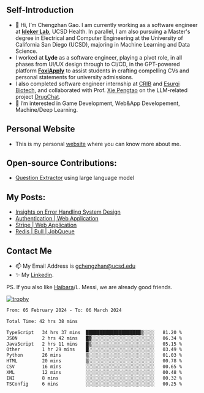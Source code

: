 ## Self-Introduction
- 👋 Hi, I’m Chengzhan Gao. I am currently working as a software engineer at **[Ideker Lab](https://idekerlab.ucsd.edu/)**, UCSD Health. In parallel, I am also pursuing a Master's degree in Electrical and Computer Engineering at the University of California San Diego (UCSD), majoring in Machine Learning and Data Science.
- I worked at **Lyde** as a software engineer, playing a pivot role, in all phases from UI/UX design through to CI/CD, in the GPT-powered platform **[FoxiApply](https://lyde.io)** to assist students in crafting compelling CVs and personal statements for university admissions.
- I also completed software engineer internship at [CRIB](https://apps.apple.com/us/app/crib-for-roommates/id6468918103?platform=iphone) and [Esurgi Biotech](https://myesurgi.com/), and collaborated with Prof. [Xie Pengtao](https://pengtaoxie.github.io/) on the LLM-related project [DrugChat](https://github.com/UCSD-AI4H/drugchat).
- 👀 I’m interested in Game Development, Web&App Developement, Machine/Deep Learning.

## Personal Website
-  This is my personal [website](https://gaochengzhan.netlify.app/) where you can know more about me.

## Open-source Contributions:
- [Question Extractor](https://github.com/nestordemeure/question_extractor) using large language model

## My Posts:
- [Insights on Error Handling System Design](https://gaochengzhan.netlify.app/post/error-handling/)
- [Authentication | Web Application](https://gaochengzhan.netlify.app/post/authentication/)
- [Stripe | Web Application](https://gaochengzhan.netlify.app/post/stripe/)
- [Redis | Bull | JobQueue](https://gaochengzhan.netlify.app/post/job-queue/)

## Contact Me
- 📫 My Email Address is gchengzhan@ucsd.edu
- ✨ My [Linkedin](https://www.linkedin.com/in/chengzhan-christoffel-gao/).

PS. If you also like [Haibara](https://www.detectiveconanworld.com/wiki/Ai_Haibara)/L. Messi, we are already good friends.

[![trophy](https://github-profile-trophy.vercel.app/?username=gaochengzhan&theme=flat&row=1&margin-w=12)](https://github.com/ryo-ma/github-profile-trophy)

<!--START_SECTION:waka-->

```txt
From: 05 February 2024 - To: 06 March 2024

Total Time: 42 hrs 38 mins

TypeScript   34 hrs 37 mins  ████████████████████▒░░░░   81.20 %
JSON         2 hrs 42 mins   █▓░░░░░░░░░░░░░░░░░░░░░░░   06.34 %
JavaScript   2 hrs 11 mins   █▒░░░░░░░░░░░░░░░░░░░░░░░   05.15 %
Other        1 hr 29 mins    █░░░░░░░░░░░░░░░░░░░░░░░░   03.49 %
Python       26 mins         ▒░░░░░░░░░░░░░░░░░░░░░░░░   01.03 %
HTML         20 mins         ▒░░░░░░░░░░░░░░░░░░░░░░░░   00.78 %
CSV          16 mins         ░░░░░░░░░░░░░░░░░░░░░░░░░   00.65 %
XML          12 mins         ░░░░░░░░░░░░░░░░░░░░░░░░░   00.48 %
INI          8 mins          ░░░░░░░░░░░░░░░░░░░░░░░░░   00.32 %
TSConfig     6 mins          ░░░░░░░░░░░░░░░░░░░░░░░░░   00.25 %
```

<!--END_SECTION:waka-->

<!---
gaochengzhan/gaochengzhan is a ✨ special ✨ repository because its `README.md` (this file) appears on your GitHub profile.
You can click the Preview link to take a look at your changes.
--->
